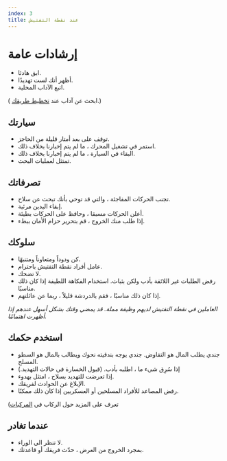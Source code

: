 ```yaml
---
index: 3
title: عند نقطة التفتيش
---
```

# إرشادات عامة

*   ابق هادئا.
*   أظهر أنك لست تهديدًا.
*   اتبع الآداب المحلية.

( ابحث عن آداب عند [تخطيط طريقك](umbrella://travel/vehicles).)

## سيارتك

*   توقف على بعد أمتار قليلة من الحاجز.
*   استمر في تشغيل المحرك ، ما لم يتم إخبارنا بخلاف ذلك.
*   البقاء في السيارة ، ما لم يتم إخبارنا بخلاف ذلك.
*   تمتثل لعمليات البحث.

## تصرفاتك

*   تجنب الحركات المفاجئة ، والتي قد توحي بأنك تبحث عن سلاح.
*   إبقاء اليدين مرئية.
*   أعلن الحركات مسبقا ، وحافظ على الحركات بطيئة.
*   إذا طلب منك الخروج ، قم بتحرير حزام الأمان ببطء.

## سلوكك

*   كن ودوداً ومتعاوناً ومتنبهًا.
*   عامل أفراد نقطة التفتيش باحترام.
*   لا تضحك.
*   رفض الطلبات غير اللائقة بأدب ولكن بثبات. استخدام الفكاهة اللطيفة إذا كان ذلك مناسبًا.
*   إذا كان ذلك مناسبًا ، فقم بالدردشة قليلاً ، ربما عن عائلتهم.

*العاملين في نقطة التفتيش لديهم وظيفة مملة. قد يمضي وقتك بشكل أسهل عندهم إذا أظهرت اهتمامًا.*

## استخدم حكمك

*   جندي يطلب المال هو التفاوض. جندي يوجه بندقيته نحوك ويطالب بالمال هو السطو المسلح.
*   إذا سُرِق شيء ما ، اطلبه بأدب. (قبول الخسارة في حالات التهديد.)
*   إذا تعرضت للتهديد بسلاح ، امتثل بهدوء.
*   الإبلاغ عن الحوادث لفريقك.
*   رفض المصاعد للأفراد المسلحين أو العسكريين إذا كان ذلك ممكنًا.

(تعرف على المزيد حول الركاب في [المركبات](umbrella://travel/vehicles)

## عندما تغادر

*   لا تنظر الى الوراء.
*   بمجرد الخروج من العرض ، حدّث فريقك أو قاعدتك.